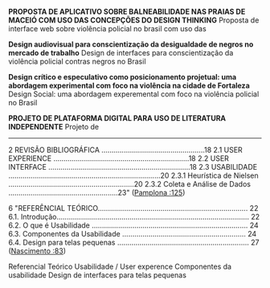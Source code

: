 **PROPOSTA DE APLICATIVO SOBRE BALNEABILIDADE NAS PRAIAS DE MACEIÓ COM USO DAS CONCEPÇÕES DO DESIGN THINKING**
Proposta de interface web sobre violência policial no brasil com uso das 	

**Design audiovisual para conscientização da desigualdade de negros no mercado de trabalho**
Design de interfaces para conscientização da violência policial contras negros no Brasil

**Design crítico e especulativo como posicionamento projetual: uma abordagem experimental com foco na violência na cidade de Fortaleza**
Design Social: uma abordagem experemental com foco na violência policial no Brasil

**PROJETO DE PLATAFORMA DIGITAL PARA USO DE LITERATURA INDEPENDENTE**
Projeto de 

-----

2 REVISÃO BIBLIOGRÁFICA ...................................................18 
2.1 USER EXPERIENCE ...................................................................18 
2.2 USER INTERFACE ......................................................................18 
2.3 USABILIDADE ...........................................................................20 
2.3.1 Heurística de Nielsen ..............................................................20 
2.3.2 Coleta e Análise de Dados ......................................................23" ([Pamplona :125](zotero://open-pdf/groups/4374086/items/CSIH6A8G?page=12))

6 "REFERÊNCIAL TEÓRICO.......................................................................... 22 
6.1. Introdução............................................................................................... 22 6.2. O que é Usabilidade ............................................................................. 24 6.3. Componentes da Usabilidade ............................................................. 24 6.4. Design para telas pequenas ................................................................. 27 ([Nascimento :83](zotero://open-pdf/groups/4374086/items/RIC24DY2?page=9))

Referencial Teórico
	Usabilidade / User experence
	Componentes da usabilidade
	Design de interfaces para telas pequenas